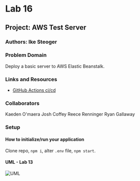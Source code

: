 # Lab 16

## Project: AWS Test Server

### Authors: Ike Steoger

### Problem Domain

Deploy a basic server to AWS Elastic Beanstalk.

### Links and Resources

- [GitHub Actions ci/cd](https://github.com/IkeSteoger/caps/actions)
<!-- - [back-end dev server url]() -->
<!-- - [back-end prod server url]() -->

### Collaborators

Kaeden O'maera
Josh Coffey
Reece Renninger
Ryan Gallaway

### Setup

#### How to initialize/run your application

Clone repo, `npm i`, alter `.env` file, `npm start`.

<!-- #### Tests

To run tests, after running `npm i`, run the command `npm test` -->

#### UML - Lab 13

![UML](./assets/uml.png)

